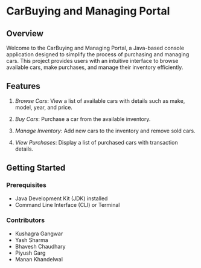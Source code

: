 # CarBuying and Managing Portal

## Overview

Welcome to the CarBuying and Managing Portal, a Java-based console application designed to simplify the process of purchasing and managing cars. This project provides users with an intuitive interface to browse available cars, make purchases, and manage their inventory efficiently.

## Features

1. *Browse Cars*: View a list of available cars with details such as make, model, year, and price.

2. *Buy Cars*: Purchase a car from the available inventory.

3. *Manage Inventory*: Add new cars to the inventory and remove sold cars.

4. *View Purchases*: Display a list of purchased cars with transaction details.

## Getting Started

### Prerequisites

- Java Development Kit (JDK) installed
- Command Line Interface (CLI) or Terminal

### Contributors

- Kushagra Gangwar
- Yash Sharma
- Bhavesh Chaudhary
- Piyush Garg
- Manan Khandelwal
